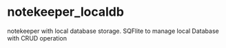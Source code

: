# notekeeper_localdb
notekeeper with local database storage. SQFlite to manage local Database with CRUD operation

